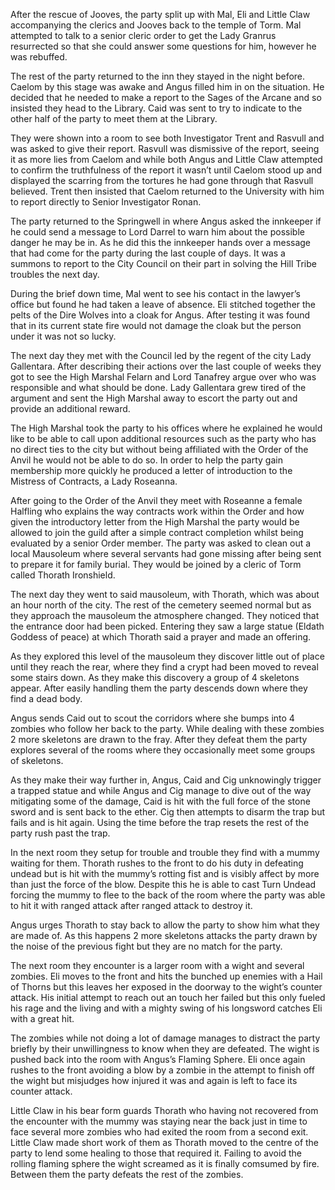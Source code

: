 After the rescue of Jooves, the party split up with Mal, Eli and Little Claw accompanying the clerics and Jooves back to the temple of Torm. Mal attempted to talk to a senior cleric order to get the Lady Granrus resurrected so that she could answer some questions for him, however he was rebuffed.

The rest of the party returned to the inn they stayed in the night before. Caelom by this stage was awake and Angus filled him in on the situation. He decided that he needed to make a report to the Sages of the Arcane and so insisted they head to the Library. Caid was sent to try to indicate to the other half of the party to meet them at the Library.

They were shown into a room to see both Investigator Trent and Rasvull and was asked to give their report. Rasvull was dismissive of the report, seeing it as more lies from Caelom and while both Angus and Little Claw attempted to confirm the truthfulness of the report it wasn’t until Caelom stood up and displayed the scarring from the tortures he had gone through that Rasvull believed. Trent then insisted that Caelom returned to the University with him to report directly to Senior Investigator Ronan.

The party returned to the Springwell in where Angus asked the innkeeper if he could send a message to Lord Darrel to warn him about the possible danger he may be in. As he did this the innkeeper hands over a message that had come for the party during the last couple of days. It was a summons to report to the City Council on their part in solving the Hill Tribe troubles the next day.

During the brief down time, Mal went to see his contact in the lawyer’s office but found he had taken a leave of absence. Eli stitched together the pelts of the Dire Wolves into a cloak for Angus. After testing it was found that in its current state fire would not damage the cloak but the person under it was not so lucky.

The next day they met with the Council led by the regent of the city Lady Gallentara. After describing their actions over the last couple of weeks they got to see the High Marshal Felarn and Lord Tanafrey argue over who was responsible and what should be done. Lady Gallentara grew tired of the argument and sent the High Marshal away to escort the party out and provide an additional reward.

The High Marshal took the party to his offices where he explained he would like to be able to call upon additional resources such as the party who has no direct ties to the city but without being affiliated with the Order of the Anvil he would not be able to do so. In order to help the party gain membership more quickly he produced a letter of introduction to the Mistress of Contracts, a Lady Roseanna.

After going to the Order of the Anvil they meet with Roseanne a female Halfling who explains the way contracts work within the Order and how given the introductory letter from the High Marshal the party would be allowed to join the guild after a simple contract completion whilst being evaluated by a senior Order member. The party was asked to clean out a local Mausoleum where several servants had gone missing after being sent to prepare it for family burial. They would be joined by a cleric of Torm called Thorath Ironshield.

The next day they went to said mausoleum, with Thorath, which was about an hour north of the city. The rest of the cemetery seemed normal but as they approach the mausoleum the atmosphere changed. They noticed that the entrance door had been picked. Entering they saw a large statue (Eldath Goddess of peace) at which Thorath said a prayer and made an offering. 

As they explored this level of the mausoleum they discover little out of place until they reach the rear, where they find a crypt had been moved to reveal some stairs down. As they make this discovery a group of 4 skeletons appear. After easily handling them the party descends down where they find a dead body.

Angus sends Caid out to scout the corridors where she bumps into 4 zombies who follow her back to the party. While dealing with these zombies 2 more skeletons are drawn to the fray. After they defeat them the party explores several of the rooms where they occasionally meet some groups of skeletons.

As they make their way further in, Angus, Caid and Cig unknowingly trigger a trapped statue and while Angus and Cig manage to dive out of the way mitigating some of the damage, Caid is hit with the full force of the stone sword and is sent back to the ether. Cig then attempts to disarm the trap but fails and is hit again. Using the time before the trap resets the rest of the party rush past the trap. 

In the next room they setup for trouble and trouble they find with a mummy waiting for them. Thorath rushes to the front to do his duty in defeating undead but is hit with the mummy’s rotting fist and is visibly affect by more than just the force of the blow. Despite this he is able to cast Turn Undead forcing the mummy to flee to the back of the room where the party was able to hit it with ranged attack after ranged attack to destroy it. 

Angus urges Thorath to stay back to allow the party to show him what they are made of. As this happens 2 more skeletons attacks the party drawn by the noise of the previous fight but they are no match for the party.

The next room they encounter is a larger room with a wight and several zombies. Eli moves to the front and hits the bunched up enemies with a Hail of Thorns but this leaves her exposed in the doorway to the wight’s counter attack. His initial attempt to reach out an touch her failed but this only fueled his rage and the living and with a mighty swing of his longsword catches Eli with a great hit. 

The zombies while not doing a lot of damage manages to distract the party briefly by their unwillingness to know when they are defeated.  The wight is pushed back into the room with Angus’s Flaming Sphere. Eli once again rushes to the front avoiding a blow by a zombie in the attempt to finish off the wight but misjudges how injured it was and again is left to face its counter attack. 

Little Claw in his bear form guards Thorath who having not recovered from the encounter with the mummy was staying near the back just in time to face several more zombies who had exited the room from a second exit. Little Claw made short work of them as Thorath moved to the centre of the party to lend some healing to those that required it. Failing to avoid the rolling flaming sphere the wight screamed as it is finally comsumed by fire. Between them the party defeats the rest of the zombies.
